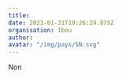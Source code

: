 ```yaml
---
title: 
date: 2023-01-31T19:26:29.875Z
organisation: Ibou
author: 
avatar: "/img/pays/SN.svg"
---
```


Non